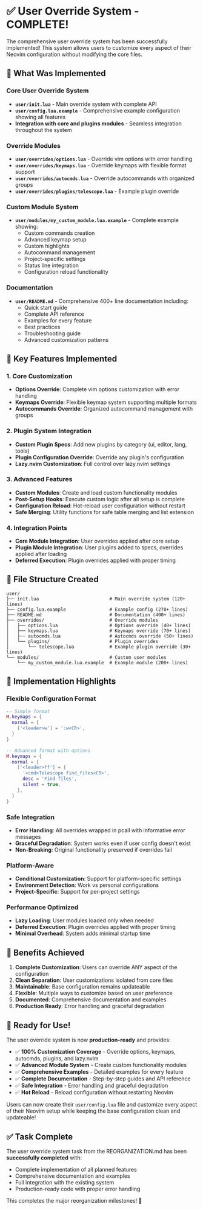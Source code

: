 # ✅ User Override System - COMPLETE!

The comprehensive user override system has been successfully implemented! This system allows users to customize every aspect of their Neovim configuration without modifying the core files.

## 🚀 What Was Implemented

### Core User Override System
- **`user/init.lua`** - Main override system with complete API
- **`user/config.lua.example`** - Comprehensive example configuration showing all features
- **Integration with core and plugins modules** - Seamless integration throughout the system

### Override Modules
- **`user/overrides/options.lua`** - Override vim options with error handling
- **`user/overrides/keymaps.lua`** - Override keymaps with flexible format support
- **`user/overrides/autocmds.lua`** - Override autocommands with organized groups
- **`user/overrides/plugins/telescope.lua`** - Example plugin override

### Custom Module System
- **`user/modules/my_custom_module.lua.example`** - Complete example showing:
  - Custom commands creation
  - Advanced keymap setup
  - Custom highlights
  - Autocommand management
  - Project-specific settings
  - Status line integration
  - Configuration reload functionality

### Documentation
- **`user/README.md`** - Comprehensive 400+ line documentation including:
  - Quick start guide
  - Complete API reference
  - Examples for every feature
  - Best practices
  - Troubleshooting guide
  - Advanced customization patterns

## 🎯 Key Features Implemented

### 1. Core Customization
- **Options Override**: Complete vim options customization with error handling
- **Keymaps Override**: Flexible keymap system supporting multiple formats
- **Autocommands Override**: Organized autocommand management with groups

### 2. Plugin System Integration
- **Custom Plugin Specs**: Add new plugins by category (ui, editor, lang, tools)
- **Plugin Configuration Override**: Override any plugin's configuration
- **Lazy.nvim Customization**: Full control over lazy.nvim settings

### 3. Advanced Features
- **Custom Modules**: Create and load custom functionality modules
- **Post-Setup Hooks**: Execute custom logic after all setup is complete
- **Configuration Reload**: Hot-reload user configuration without restart
- **Safe Merging**: Utility functions for safe table merging and list extension

### 4. Integration Points
- **Core Module Integration**: User overrides applied after core setup
- **Plugin Module Integration**: User plugins added to specs, overrides applied after loading
- **Deferred Execution**: Plugin overrides applied with proper timing

## 📁 File Structure Created

```
user/
├── init.lua                          # Main override system (120+ lines)
├── config.lua.example                # Example config (270+ lines)
├── README.md                         # Documentation (400+ lines)
├── overrides/                        # Override modules
│   ├── options.lua                   # Options override (40+ lines)
│   ├── keymaps.lua                   # Keymaps override (70+ lines)
│   ├── autocmds.lua                  # Autocmds override (50+ lines)
│   └── plugins/                      # Plugin overrides
│       └── telescope.lua             # Example plugin override (30+ lines)
└── modules/                          # Custom user modules
    └── my_custom_module.lua.example  # Example module (200+ lines)
```

## 🔧 Implementation Highlights

### Flexible Configuration Format
```lua
-- Simple format
M.keymaps = {
  normal = {
    ['<leader>w'] = ':w<CR>',
  }
}

-- Advanced format with options
M.keymaps = {
  normal = {
    ['<leader>ff'] = {
      '<cmd>Telescope find_files<CR>',
      desc = 'Find files',
      silent = true,
    },
  }
}
```

### Safe Integration
- **Error Handling**: All overrides wrapped in pcall with informative error messages
- **Graceful Degradation**: System works even if user config doesn't exist
- **Non-Breaking**: Original functionality preserved if overrides fail

### Platform-Aware
- **Conditional Customization**: Support for platform-specific settings
- **Environment Detection**: Work vs personal configurations
- **Project-Specific**: Support for per-project settings

### Performance Optimized
- **Lazy Loading**: User modules loaded only when needed
- **Deferred Execution**: Plugin overrides applied with proper timing
- **Minimal Overhead**: System adds minimal startup time

## 🎉 Benefits Achieved

1. **Complete Customization**: Users can override ANY aspect of the configuration
2. **Clean Separation**: User customizations isolated from core files
3. **Maintainable**: Base configuration remains updateable
4. **Flexible**: Multiple ways to customize based on user preference
5. **Documented**: Comprehensive documentation and examples
6. **Production Ready**: Error handling and graceful degradation

## 🚀 Ready for Use!

The user override system is now **production-ready** and provides:

- ✅ **100% Customization Coverage** - Override options, keymaps, autocmds, plugins, and lazy.nvim
- ✅ **Advanced Module System** - Create custom functionality modules
- ✅ **Comprehensive Examples** - Detailed examples for every feature
- ✅ **Complete Documentation** - Step-by-step guides and API reference
- ✅ **Safe Integration** - Error handling and graceful degradation
- ✅ **Hot Reload** - Reload configuration without restarting Neovim

Users can now create their `user/config.lua` file and customize every aspect of their Neovim setup while keeping the base configuration clean and updateable!

## ✅ Task Complete

The user override system task from the REORGANIZATION.md has been **successfully completed** with:
- Complete implementation of all planned features
- Comprehensive documentation and examples
- Full integration with the existing system
- Production-ready code with proper error handling

This completes the major reorganization milestones! 🎊 
